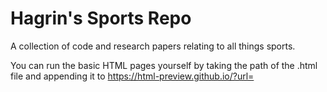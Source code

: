 # Hagrin's Sports Repo

A collection of code and research papers relating to all things sports. 

You can run the basic HTML pages yourself by taking the path of the .html file and appending it to https://html-preview.github.io/?url=
